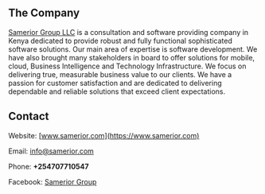 
## The Company

[Samerior Group LLC](https://www.samerior.com) is a consultation and software providing company in Kenya dedicated to provide robust and fully functional sophisticated software solutions. Our main area of expertise is software development. We have also brought many stakeholders in board to offer solutions for mobile, cloud, Business Intelligence and  Technology Infrastructure. We focus on delivering true, measurable business value to our clients. We have a passion for customer satisfaction and are dedicated to delivering dependable and reliable solutions that exceed client expectations.

## Contact

Website: [www.samerior.com](https://www.samerior.com)

Email:   [info@samerior.com](mailto:info@samerior.com)

Phone: **+254707710547**

Facebook: [Samerior Group](https://www.facebook.com/sameriorGroup/)
